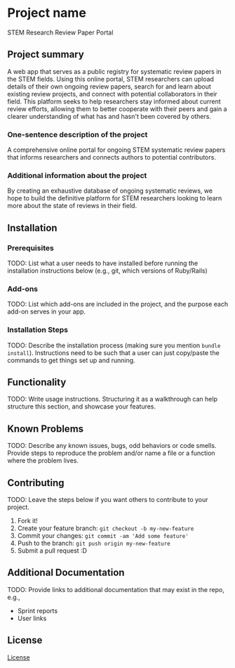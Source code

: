 # Project name 

STEM Research Review Paper Portal

## Project summary

A web app that serves as a public registry for systematic review papers in the STEM fields. Using this online portal, STEM researchers can upload details of their own ongoing review papers, search for and learn about existing review projects, and connect with potential collaborators in their field. This platform seeks to help researchers stay informed about current review efforts, allowing them to better cooperate with their peers and gain a clearer understanding of what has and hasn't been covered by others.

### One-sentence description of the project

A comprehensive online portal for ongoing STEM systematic review papers that informs researchers and connects authors to potential contributors.

### Additional information about the project

By creating an exhaustive database of ongoing systematic reviews, we hope to build the definitive platform for STEM researchers looking to learn more about the state of reviews in their field.

## Installation

### Prerequisites

TODO: List what a user needs to have installed before running the installation instructions below (e.g., git, which versions of Ruby/Rails)

### Add-ons

TODO: List which add-ons are included in the project, and the purpose each add-on serves in your app.

### Installation Steps

TODO: Describe the installation process (making sure you mention `bundle install`).
Instructions need to be such that a user can just copy/paste the commands to get things set up and running. 


## Functionality

TODO: Write usage instructions. Structuring it as a walkthrough can help structure this section,
and showcase your features.


## Known Problems

TODO: Describe any known issues, bugs, odd behaviors or code smells. 
Provide steps to reproduce the problem and/or name a file or a function where the problem lives.


## Contributing

TODO: Leave the steps below if you want others to contribute to your project.

1. Fork it!
2. Create your feature branch: `git checkout -b my-new-feature`
3. Commit your changes: `git commit -am 'Add some feature'`
4. Push to the branch: `git push origin my-new-feature`
5. Submit a pull request :D

## Additional Documentation

TODO: Provide links to additional documentation that may exist in the repo, e.g.,
  * Sprint reports
  * User links

## License

[License](./LICENSE.txt)
